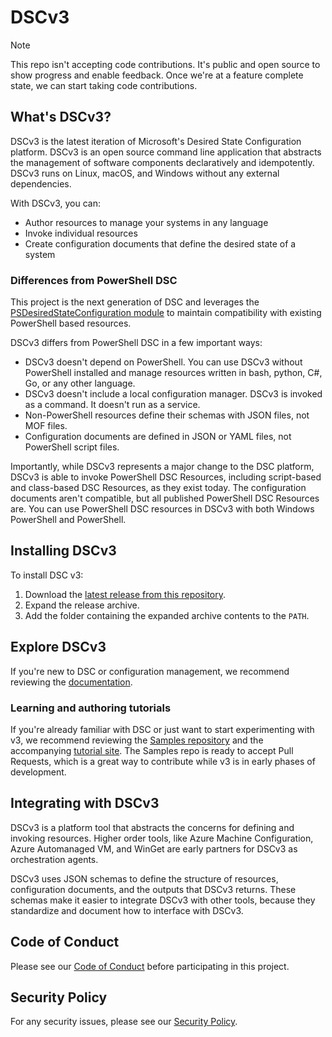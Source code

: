 # DSCv3

> [!NOTE]
> This repo isn't accepting code contributions. It's public and open source to show progress and
> enable feedback. Once we're at a feature complete state, we can start taking code contributions.

## What's DSCv3?

DSCv3 is the latest iteration of Microsoft's Desired State Configuration platform. DSCv3 is an open
source command line application that abstracts the management of software components declaratively
and idempotently. DSCv3 runs on Linux, macOS, and Windows without any external dependencies.

With DSCv3, you can:

- Author resources to manage your systems in any language
- Invoke individual resources
- Create configuration documents that define the desired state of a system

### Differences from PowerShell DSC

This project is the next generation of DSC and leverages the
[PSDesiredStateConfiguration module][00] to maintain compatibility with existing PowerShell based
resources.

DSCv3 differs from PowerShell DSC in a few important ways:

- DSCv3 doesn't depend on PowerShell. You can use DSCv3 without PowerShell installed and manage
  resources written in bash, python, C#, Go, or any other language.
- DSCv3 doesn't include a local configuration manager. DSCv3 is invoked as a command. It doesn't
  run as a service.
- Non-PowerShell resources define their schemas with JSON files, not MOF files.
- Configuration documents are defined in JSON or YAML files, not PowerShell script files.

Importantly, while DSCv3 represents a major change to the DSC platform, DSCv3 is able to invoke
PowerShell DSC Resources, including script-based and class-based DSC Resources, as they exist today. The
configuration documents aren't compatible, but all published PowerShell DSC Resources are. You can
use PowerShell DSC resources in DSCv3 with both Windows PowerShell and PowerShell.

## Installing DSCv3

To install DSC v3:

1. Download the [latest release from this repository][01].
1. Expand the release archive.
1. Add the folder containing the expanded archive contents to the `PATH`.

## Explore DSCv3

If you're new to DSC or configuration management, we recommend reviewing the [documentation][02].

### Learning and authoring tutorials

If you're already familiar with DSC or just want to start experimenting with v3, we recommend
reviewing the [Samples repository][03] and the accompanying [tutorial site][04]. The Samples
repo is ready to accept Pull Requests, which is a great way to contribute while v3 is in early
phases of development.

## Integrating with DSCv3

DSCv3 is a platform tool that abstracts the concerns for defining and invoking resources. Higher
order tools, like Azure Machine Configuration, Azure Automanaged VM, and WinGet are early partners
for DSCv3 as orchestration agents.

DSCv3 uses JSON schemas to define the structure of resources, configuration documents, and the
outputs that DSCv3 returns. These schemas make it easier to integrate DSCv3 with other tools,
because they standardize and document how to interface with DSCv3.

## Code of Conduct

Please see our [Code of Conduct](CODE_OF_CONDUCT.md) before participating in this project.

## Security Policy

For any security issues, please see our [Security Policy](SECURITY.md).

[00]: https://github.com/powershell/psdesiredstateconfiguration
[01]: https://github.com/PowerShell/DSC/releases/latest
[02]: https://learn.microsoft.com/powershell/dsc/overview?view=dsc-3.0&preserve-view=true
[03]: https://github.com/PowerShell/DSC-Samples
[04]: https://powershell.github.io/DSC-Samples
